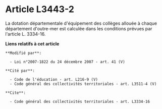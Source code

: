 # Article L3443-2

La dotation départementale d'équipement des collèges allouée à chaque département d'outre-mer est calculée dans les
conditions prévues par l'article L. 3334-16.

**Liens relatifs à cet article**

	**Modifié par**:

	  - Loi n°2007-1822 du 24 décembre 2007 - art. 41 (V)

	**Cité par**:

	  - Code de l'éducation - art. L216-9 (V)
	  - Code général des collectivités territoriales - art. L3511-4 (V)

	**Cite**:

	  - Code général des collectivités territoriales - art. L3334-16
